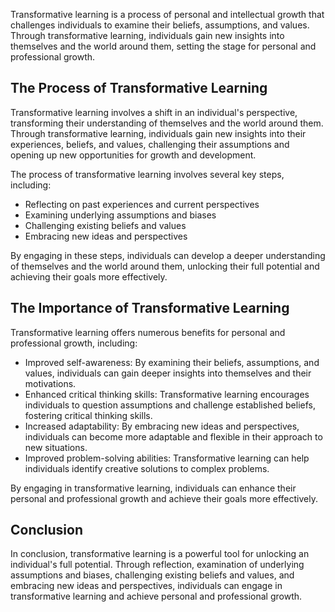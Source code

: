 
Transformative learning is a process of personal and intellectual growth that challenges individuals to examine their beliefs, assumptions, and values. Through transformative learning, individuals gain new insights into themselves and the world around them, setting the stage for personal and professional growth.

The Process of Transformative Learning
--------------------------------------

Transformative learning involves a shift in an individual's perspective, transforming their understanding of themselves and the world around them. Through transformative learning, individuals gain new insights into their experiences, beliefs, and values, challenging their assumptions and opening up new opportunities for growth and development.

The process of transformative learning involves several key steps, including:

* Reflecting on past experiences and current perspectives
* Examining underlying assumptions and biases
* Challenging existing beliefs and values
* Embracing new ideas and perspectives

By engaging in these steps, individuals can develop a deeper understanding of themselves and the world around them, unlocking their full potential and achieving their goals more effectively.

The Importance of Transformative Learning
-----------------------------------------

Transformative learning offers numerous benefits for personal and professional growth, including:

* Improved self-awareness: By examining their beliefs, assumptions, and values, individuals can gain deeper insights into themselves and their motivations.
* Enhanced critical thinking skills: Transformative learning encourages individuals to question assumptions and challenge established beliefs, fostering critical thinking skills.
* Increased adaptability: By embracing new ideas and perspectives, individuals can become more adaptable and flexible in their approach to new situations.
* Improved problem-solving abilities: Transformative learning can help individuals identify creative solutions to complex problems.

By engaging in transformative learning, individuals can enhance their personal and professional growth and achieve their goals more effectively.

Conclusion
----------

In conclusion, transformative learning is a powerful tool for unlocking an individual's full potential. Through reflection, examination of underlying assumptions and biases, challenging existing beliefs and values, and embracing new ideas and perspectives, individuals can engage in transformative learning and achieve personal and professional growth.
